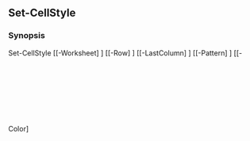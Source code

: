 Set-CellStyle
-------------

### Synopsis

Set-CellStyle [[-Worksheet] <Object>] [[-Row] <Object>] [[-LastColumn] <Object>] [[-Pattern] <ExcelFillStyle>] [[-Color] <Object>] [<CommonParameters>]

---

### Description

---

### Parameters
#### **Color**

|Type      |Required|Position|PipelineInput|
|----------|--------|--------|-------------|
|`[Object]`|false   |4       |false        |

#### **LastColumn**

|Type      |Required|Position|PipelineInput|
|----------|--------|--------|-------------|
|`[Object]`|false   |2       |false        |

#### **Pattern**

Valid Values:

* None
* Solid
* DarkGray
* MediumGray
* LightGray
* Gray125
* Gray0625
* DarkVertical
* DarkHorizontal
* DarkDown
* DarkUp
* DarkGrid
* DarkTrellis
* LightVertical
* LightHorizontal
* LightDown
* LightUp
* LightGrid
* LightTrellis

|Type              |Required|Position|PipelineInput|
|------------------|--------|--------|-------------|
|`[ExcelFillStyle]`|false   |3       |false        |

#### **Row**

|Type      |Required|Position|PipelineInput|
|----------|--------|--------|-------------|
|`[Object]`|false   |1       |false        |

#### **Worksheet**

|Type      |Required|Position|PipelineInput|
|----------|--------|--------|-------------|
|`[Object]`|false   |0       |false        |

---

### Inputs
None

---

### Outputs
* [Object](https://learn.microsoft.com/en-us/dotnet/api/System.Object)

---

### Syntax
```PowerShell
syntaxItem
```
```PowerShell
----------
```
```PowerShell
{@{name=Set-CellStyle; CommonParameters=True; parameter=System.Object[]}}
```
